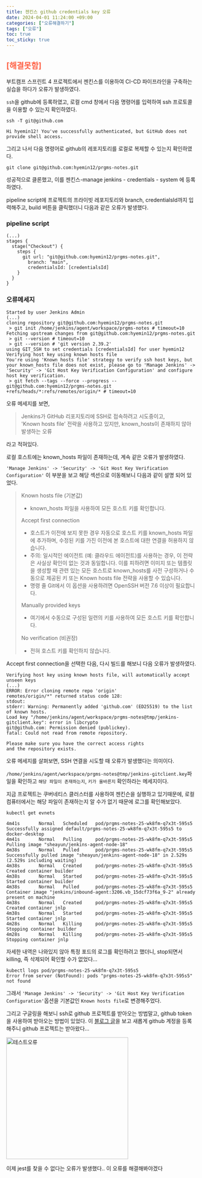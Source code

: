```yaml
---
title: 젠킨스 github credentials key 오류
date: 2024-04-01 11:24:00 +09:00
categories: ["오류해결하기"]
tags: ["오류"]
toc: true
toc_sticky: true
---
```


## <span style="color:tomato">[해결못함]</span>

부트캠프 스프린트 4 프로젝트에서 젠킨스를 이용하여 CI-CD 파이프라인을 구축하는 실습을 하다가 오류가 발생하였다.

`ssh`을 github에 등록하였고, 로컬 cmd 창에서 다음 명령어를 입력하여 ssh 프로토콜을 이용할 수 있는지 확인하였다.


```
ssh -T git@github.com

Hi hyemin12! You've successfully authenticated, but GitHub does not provide shell access.
```


그리고 나서 다음 명령어로 github의 레포지토리를 로컬로 복제할 수 있는지 확인하였다.


```
git clone git@github.com:hyemin12/prgms-notes.git
```


성공적으로 클론했고, 이를 젠킨스-manage jenkins - credentials - system 에 등록하였다.


pipeline script에 프로젝트의 프라이빗 레포지토리와 branch, credentialsId까지 입력해주고, build 버튼을 클릭했더니 다음과 같은 오류가 발생했다.


### pipeline script


```
(...)
stages {
  stage("Checkout") {
    steps {
      git url: "git@github.com:hyemin12/prgms-notes.git",
        branch: "main",
        credentialsId: [credentialsId]
    }
  }
}
```


### 오류메세지


```
Started by user Jenkins Admin
(...)
cloning repository git@github.com:hyemin12/prgms-notes.git
 > git init /home/jenkins/agent/workspace/prgms-notes # timeout=10
Fetching upstream changes from git@github.com:hyemin12/prgms-notes.git
 > git --version # timeout=10
 > git --version # 'git version 2.39.2'
using GIT_SSH to set credentials [credentialsId] for user hyemin12
Verifying host key using known hosts file
You're using 'Known hosts file' strategy to verify ssh host keys, but your known_hosts file does not exist, please go to 'Manage Jenkins' -> 'Security' -> 'Git Host Key Verification Configuration' and configure host key verification.
 > git fetch --tags --force --progress -- git@github.com:hyemin12/prgms-notes.git +refs/heads/*:refs/remotes/origin/* # timeout=10
```


오류 메세지를 보면, 


> Jenkins가 GitHub 리포지토리에 SSH로 접속하려고 시도중이고,    
> 'Known hosts file' 전략을 사용하고 있지만,  known_hosts이 존재하지 않아 발생하는 오류

라고 적혀있다.

로컬 호스트에는 known_hosts 파일이 존재하는데, 계속 같은 오류가 발생하였다. 


`'Manage Jenkins' -> 'Security' -> 'Git Host Key Verification Configuration'` 이 부분을 보고 해당 섹션으로 이동해보니 다음과 같이 설명 되어 있었다.


> Known hosts file (기본값)    
> - known_hosts 파일을 사용하여 모든 호스트 키를 확인합니다.
>
> Accept first connection   
> - 호스트가 이전에 보지 못한 경우 자동으로 호스트 키를 known_hosts 파일에 추가하며, 수정된 키를 가진 이전에 본 호스트에 대한 연결을 허용하지 않습니다.
> - 주의: 일시적인 에이전트 (예: 클라우드 에이전트)를 사용하는 경우, 이 전략은 사실상 확인이 없는 것과 동일합니다. 이를 피하려면 이미지 또는 템플릿을 생성할 때 관련 있는 모든 호스트로 known_hosts를 사전 구성하거나 수동으로 제공된 키 또는 Known hosts file 전략을 사용할 수 있습니다.
> - 명령 줄 Git에서 이 옵션을 사용하려면 OpenSSH 버전 7.6 이상이 필요합니다.
> 
> Manually provided keys    
> - 여기에서 수동으로 구성된 일련의 키를 사용하여 모든 호스트 키를 확인합니다.
>
> No verification (비권장)     
> - 전혀 호스트 키를 확인하지 않습니다.


Accept first connection을 선택한 다음, 다시 빌드를 해보니 다음 오류가 발생하였다.


```
Verifying host key using known hosts file, will automatically accept unseen keys
(...)
ERROR: Error cloning remote repo 'origin'
remotes/origin/*" returned status code 128:
stdout: 
stderr: Warning: Permanently added 'github.com' (ED25519) to the list of known hosts.
Load key "/home/jenkins/agent/workspace/prgms-notes@tmp/jenkins-gitclient.key": error in libcrypto
git@github.com: Permission denied (publickey).
fatal: Could not read from remote repository.

Please make sure you have the correct access rights
and the repository exists.
```

오류 메세지를 살펴보면, SSH 연결을 시도할 때 오류가 발생했다는 의미이다.    

`/home/jenkins/agent/workspace/prgms-notes@tmp/jenkins-gitclient.key`파일을 확인하고 `해당 파일이 존재하는지`, `키가 올바른지` 확인하라는 메세지이다.

지금 프로젝트는 쿠버네티스 클러스터를 사용하여 젠킨슨을 실행하고 있기때문에, 로컬 컴퓨터에서는 해당 파일이 존재하는지 알 수가 없기 때문에 로그를 확인해보았다.

```
kubectl get evnets

4m41s       Normal   Scheduled   pod/prgms-notes-25-wk8fm-q7x3t-595s5   Successfully assigned default/prgms-notes-25-wk8fm-q7x3t-595s5 to docker-desktop
4m41s       Normal   Pulling     pod/prgms-notes-25-wk8fm-q7x3t-595s5   Pulling image "sheayun/jenkins-agent-node-18"
4m38s       Normal   Pulled      pod/prgms-notes-25-wk8fm-q7x3t-595s5   Successfully pulled image "sheayun/jenkins-agent-node-18" in 2.529s (2.529s including waiting)
4m38s       Normal   Created     pod/prgms-notes-25-wk8fm-q7x3t-595s5   Created container builder
4m38s       Normal   Started     pod/prgms-notes-25-wk8fm-q7x3t-595s5   Started container builder
4m38s       Normal   Pulled      pod/prgms-notes-25-wk8fm-q7x3t-595s5   Container image "jenkins/inbound-agent:3206.vb_15dcf73f6a_9-2" already present on machine
4m38s       Normal   Created     pod/prgms-notes-25-wk8fm-q7x3t-595s5   Created container jnlp
4m38s       Normal   Started     pod/prgms-notes-25-wk8fm-q7x3t-595s5   Started container jnlp
4m28s       Normal   Killing     pod/prgms-notes-25-wk8fm-q7x3t-595s5   Stopping container builder
4m28s       Normal   Killing     pod/prgms-notes-25-wk8fm-q7x3t-595s5   Stopping container jnlp
```

자세한 내역은 나와있지 않아 특정 포드의 로그를 확인하려고 했더니, stop되면서 killing, 즉 삭제되어 확인할 수가 없었다...

```
kubectl logs pod/prgms-notes-25-wk8fm-q7x3t-595s5
Error from server (NotFound): pods "prgms-notes-25-wk8fm-q7x3t-595s5" not found
```

그래서 `'Manage Jenkins' -> 'Security' -> 'Git Host Key Verification Configuration'`옵션을 기본값인 `Known hosts file`로 변경해주었다.

그리고 구글링을 해보니 ssh로 github 프로젝트를 받아오는 방법말고, github token을 사용하여 받아오는 방법이 있었다. 이 [블로그 글](https://be-developer.tistory.com/m/14)을 보고 새롭게 github 계정을 등록해주니 github 프로젝트는 받아왔다...

<img width="323" alt="테스트오류" src="https://github.com/hyemin12/hyemin12.github.io/assets/66300732/52f794f6-1e83-475d-bf45-9bc1afdc7da0">


이제 jest를 찾을 수 없다는 오류가 발생했다.. 이 오류를 해결해봐야겠다
